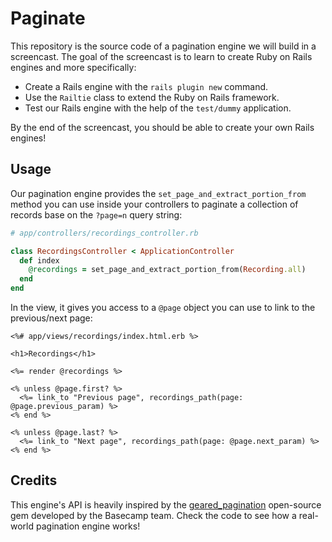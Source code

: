 # Paginate

This repository is the source code of a pagination engine we will build in a screencast. The goal of the screencast is to learn to create Ruby on Rails engines and more specifically:

- Create a Rails engine with the `rails plugin new` command.
- Use the `Railtie` class to extend the Ruby on Rails framework.
- Test our Rails engine with the help of the `test/dummy` application.

By the end of the screencast, you should be able to create your own Rails engines!

## Usage

Our pagination engine provides the `set_page_and_extract_portion_from` method you can use inside your controllers to paginate a collection of records base on the `?page=n` query string:

```rb
# app/controllers/recordings_controller.rb

class RecordingsController < ApplicationController
  def index
    @recordings = set_page_and_extract_portion_from(Recording.all)
  end
end
```

In the view, it gives you access to a `@page` object you can use to link to the previous/next page:

```erb
<%# app/views/recordings/index.html.erb %>

<h1>Recordings</h1>

<%= render @recordings %>

<% unless @page.first? %>
  <%= link_to "Previous page", recordings_path(page: @page.previous_param) %>
<% end %>

<% unless @page.last? %>
  <%= link_to "Next page", recordings_path(page: @page.next_param) %>
<% end %>
```

## Credits

This engine's API is heavily inspired by the [geared_pagination][] open-source gem developed by the Basecamp team. Check the code to see how a real-world pagination engine works!

[geared_pagination]: https://github.com/basecamp/geared_pagination
